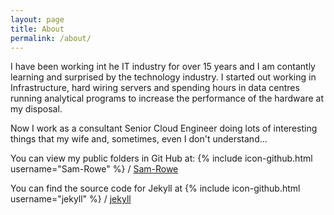 ```yaml
---
layout: page
title: About
permalink: /about/
---
```


I have been working int he IT industry for over 15 years and I am contantly learning and surprised by the technology industry.  I started out working in Infrastructure, hard wiring servers and spending hours in data centres running analytical programs to increase the performance of the hardware at my disposal.

Now I work as a consultant Senior Cloud Engineer doing lots of interesting things that my wife and, sometimes, even I don't understand...


<!--[jekyllrb.com](http://jekyllrb.com/)  How to add in a website within MD pages-->

You can view my public folders in Git Hub at:
{% include icon-github.html username="Sam-Rowe" %} /
[Sam-Rowe](https://github.com/Sam-Rowe)

You can find the source code for Jekyll at
{% include icon-github.html username="jekyll" %} /
[jekyll](https://github.com/jekyll/jekyll)

